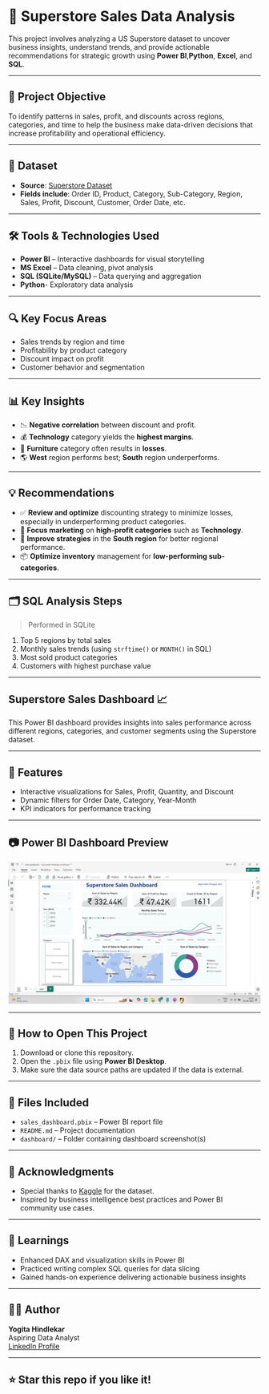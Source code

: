 # 🛒 Superstore Sales Data Analysis

This project involves analyzing a US Superstore dataset to uncover business insights, understand trends, and provide actionable recommendations for strategic growth using **Power BI**,**Python**, **Excel**, and **SQL**.

---

## 📌 Project Objective

To identify patterns in sales, profit, and discounts across regions, categories, and time to help the business make data-driven decisions that increase profitability and operational efficiency.

---

## 📁 Dataset

- **Source**: [Superstore Dataset](https://www.kaggle.com/datasets/henrysue/superstore)
- **Fields include**: Order ID, Product, Category, Sub-Category, Region, Sales, Profit, Discount, Customer, Order Date, etc.

---

## 🛠️ Tools & Technologies Used

- **Power BI** – Interactive dashboards for visual storytelling  
- **MS Excel** – Data cleaning, pivot analysis  
- **SQL (SQLite/MySQL)** – Data querying and aggregation
- **Python**- Exploratory data analysis

---

## 🔍 Key Focus Areas

- Sales trends by region and time
- Profitability by product category
- Discount impact on profit
- Customer behavior and segmentation

---

## 📊 Key Insights

- 📉 **Negative correlation** between discount and profit.
- 💰 **Technology** category yields the **highest margins**.
- 💸 **Furniture** category often results in **losses**.
- 🌎 **West** region performs best; **South** region underperforms.

---

## 💡 Recommendations

- ✅ **Review and optimize** discounting strategy to minimize losses, especially in underperforming product categories.
- 🎯 **Focus marketing** on **high-profit categories** such as **Technology**.
- 📍 **Improve strategies** in the **South region** for better regional performance.
- 📦 **Optimize inventory** management for **low-performing sub-categories**.

---

## 🗂️ SQL Analysis Steps

> Performed in SQLite

1. Top 5 regions by total sales  
2. Monthly sales trends (using `strftime()` or `MONTH()` in SQL)  
3. Most sold product categories  
4. Customers with highest purchase value  

---

## Superstore Sales Dashboard 📈

This Power BI dashboard provides insights into sales performance across different regions, categories, and customer segments using the Superstore dataset.

---

## 🧩 Features

- Interactive visualizations for Sales, Profit, Quantity, and Discount
- Dynamic filters for Order Date, Category, Year-Month
- KPI indicators for performance tracking

---

## 📷 Power BI Dashboard Preview

![Superstore Dashboard Screenshot](https://github.com/YogitaY/E-Commerce-Sales-Insights/blob/main/E-Commerce-Sales-Insights/dashboard/sales_dashboard.png)


---

## 📁 How to Open This Project

1. Download or clone this repository.
2. Open the `.pbix` file using **Power BI Desktop**.
3. Make sure the data source paths are updated if the data is external.

---

## 📂 Files Included

- `sales_dashboard.pbix` – Power BI report file
- `README.md` – Project documentation
- `dashboard/` – Folder containing dashboard screenshot(s)

---

## 🤝 Acknowledgments

- Special thanks to [Kaggle](https://www.kaggle.com) for the dataset.
- Inspired by business intelligence best practices and Power BI community use cases.

---

## 🧠 Learnings

- Enhanced DAX and visualization skills in Power BI  
- Practiced writing complex SQL queries for data slicing  
- Gained hands-on experience delivering actionable business insights

---


## 🙋‍♀️ Author

**Yogita Hindlekar**  
Aspiring Data Analyst  
[LinkedIn Profile](www.linkedin.com/in/yogita-hindalekar-233306205) 

---

## ⭐️ Star this repo if you like it!


